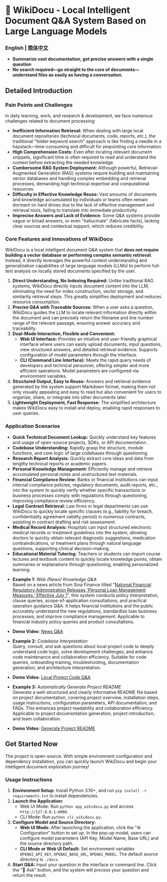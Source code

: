 # 📌 WikiDocu - Local Intelligent Document Q&A System Based on Large Language Models

### English | [简体中文](README_zh-CN.md)

*   **Summarize vast documentation, get precise answers with a single question**
*   **No search required—go straight to the core of documents—understand files as easily as having a conversation.**

## Detailed Introduction

### Pain Points and Challenges

In daily learning, work, and research & development, we face numerous challenges related to document processing:

*   **Inefficient Information Retrieval:** When dealing with large local document repositories (technical documents, code, reports, etc.), the traditional "folder-keyword search" approach is like finding a needle in a haystack—time-consuming and difficult for pinpointing core information.
*   **High Comprehension Costs:** Even after locating relevant document snippets, significant time is often required to read and understand the context before extracting the needed knowledge.
*   **Cumbersome RAG System Deployment:** Although powerful, Retrieval-Augmented Generation (RAG) systems require building and maintaining vector databases and handling complex embedding and retrieval processes, demanding high technical expertise and computational resources.
*   **Difficulty in Effective Knowledge Reuse:** Vast amounts of documents and knowledge accumulated by individuals or teams often remain dormant on hard drives due to the lack of effective management and retrieval tools, failing to translate into immediate productivity.
*   **Imprecise Answers and Lack of Evidence:** Some Q&A systems provide vague or broad answers, or even "hallucinate" (fabricate facts), lacking clear sources and contextual support, which reduces credibility.

### Core Features and Innovations of WikiDocu

WikiDocu is a local intelligent document Q&A system that **does not require building a vector database or performing complex semantic retrieval**. Instead, it directly leverages the powerful context understanding and generalization capabilities of large language models (LLMs) to perform full-text analysis on locally stored documents specified by the user.

1.  **Direct Understanding, No Indexing Required:** Unlike traditional RAG systems, WikiDocu directly inputs document content into the LLM, eliminating the need for index construction, vector storage, and similarity retrieval steps. This greatly simplifies deployment and reduces resource consumption.
2.  **Precise Q&A with Traceable Sources:** When a user asks a question, WikiDocu guides the LLM to locate relevant information directly within the document and can precisely return the filename and line number range of the relevant passage, ensuring answer accuracy and traceability.
3.  **Dual-Mode Interaction, Flexible and Convenient:**
    *   **Web UI Interface:** Provides an intuitive and user-friendly graphical interface where users can easily upload documents, input questions, view structured answers, and detailed retrieval evidence. Supports configuration of model parameters through the interface.
    *   **CLI (Command Line Interface):** Meets the rapid query needs of developers and technical personnel, offering simpler and more efficient operations. Model parameters are configured via environment variables.
4.  **Structured Output, Easy to Reuse:** Answers and retrieval evidence generated by the system support Markdown format, making them not only visually appealing and easy to read but also convenient for users to organize, share, or integrate into other documents later.
5.  **Lightweight Deployment, Fast Response:** The simplified architecture makes WikiDocu easy to install and deploy, enabling rapid responses to user queries.

### Application Scenarios

*   **Quick Technical Document Lookup:** Quickly understand key features and usage of open-source projects, SDKs, or API documentation.
*   **Codebase Understanding:** Rapidly grasp the structure, module functions, and core logic of large codebases through questioning.
*   **Research Report Analysis:** Quickly extract core ideas and data from lengthy technical reports or academic papers.
*   **Personal Knowledge Management:** Efficiently manage and retrieve accumulated personal notes and unstructured text materials.
*   **Financial Compliance Review:** Banks or financial institutions can input internal compliance policies, regulatory documents, audit reports, etc., into the system to quickly verify whether specific transactions or business processes comply with regulations through questioning, improving compliance review efficiency.
*   **Legal Contract Retrieval:** Law firms or legal departments can use WikiDocu to quickly locate specific clauses (e.g., liability for breach, confidentiality agreement validity period) in numerous contracts, assisting in contract drafting and risk assessment.
*   **Medical Record Analysis:** Hospitals can input structured electronic medical records or treatment guidelines into the system, allowing doctors to quickly obtain relevant diagnostic suggestions, medication contraindications, or treatment plans through natural language questions, supporting clinical decision-making.
*   **Educational Material Tutoring:** Teachers or students can import course lectures and textbook content to quickly locate knowledge points, obtain summaries or explanations through questioning, enabling personalized learning.

- **Example 1:** *Web (News) Knowledge Q&A*  
Based on a news article from Sina Finance titled "[National Financial Regulatory Administration Releases 'Personal Loan Management Measures,' Effective July 1](https://finance.sina.com.cn/wm/2024-02-03/doc-inaftiir0348604.shtml)", this system conducts policy interpretation, clause queries, scope-of-application consultations, and practical operation guidance Q&A. It helps financial institutions and the public accurately understand the new regulations, standardize loan business processes, and improve compliance management. Applicable to financial industry policy queries and product consultations.
[](./imgs/exp_1.png)

- **Demo Video**: [News Q&A](./imgs/finance.mp4)

- **Example 2:** *Codebase Interpretation*  
Query, consult, and ask questions about local project code to deeply understand code logic, solve development challenges, and enhance code maintenance and collaboration efficiency. Suitable for code queries, onboarding training, troubleshooting, documentation generation, and architecture interpretation.
[](./imgs/exp_2.png)

- **Demo Video**: [Local Project Code Q&A](./imgs/coder.mp4)

- **Example 3:** *Automatically Generate Project README*  
Generate a well-structured and clearly informative README file based on project documentation, covering project overview, installation steps, usage instructions, configuration parameters, API documentation, and FAQs. This enhances project readability and collaboration efficiency. Applicable to project documentation generation, project introduction, and team collaboration.
[](./imgs/exp_3.png)

- **Demo Video**: [Generate Project README](./imgs/generate_readme.mp4)

## Get Started Now

The project is open-source. With simple environment configuration and dependency installation, you can quickly launch WikiDocu and begin your intelligent document exploration journey!

### Usage Instructions

1.  **Environment Setup:** Install Python 3.10+, and run `pip install -r requirements.txt` to install dependencies.
2.  **Launch the Application:**
    *   Web UI Mode: Run `python app_wikidocu.py` and access `http://127.0.0.1:8000`.
    *   CLI Mode: Run `python cli_wikidocu.py`.
3.  **Configure Model and Source Directory:**
    *   **Web UI Mode:** After launching the application, click the "⚙️ Configuration" button to set up. In the pop-up modal, users can configure model parameters (API Key, Model Name, Base URL) and the source directory path.
    *   **CLI Mode or Web UI Default:** Set environment variables `OPENAI_API_KEY`, `OPENAI_BASE_URL`, `OPENAI_MODEL`. The default source directory is `./docs`.
4.  **Start Q&A:** Input your question in the interface or command line. Click the "🚀 Ask" button, and the system will process your question and return the result.
